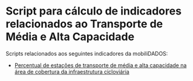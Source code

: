 # Script para cálculo de indicadores relacionados ao Transporte de Média e Alta Capacidade

Scripts relacionados aos seguintes indicadores da mobiliDADOS:

- [Percentual de estações de transporte de média e alta capacidade na área de cobertura da infraestrutura cicloviária](https://drive.google.com/drive/u/2/folders/1itAm64NX72gOSDKGzuf6jPFUPG2kzZzW)

